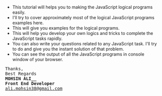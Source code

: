 <ul>
  <li>
    This tutorial will helps you to making the JavaScript logical programs easily.
  </li>
  <li>
    I'll try to cover approximately most of the logical JavaScript programs examples here.
  </li>
  <li>
    This will give you examples for the logical programs.
  </li>
  <li>
    This will help you develop your own logics and tricks to complete the JavaScript tasks rapidly.
  </li>
  <li>
    You can also write your questions related to any JavaScript task. I'll try to do and give you the instant solution of that problem.
  </li>
  <li>
    You can see the output of all the JavaScript programs in console window of your browser.
  </li>
</ul>



<pre>
Thanks,
Best Regards
<b>MOHSIN ALI__
Front End Developer</b>
<a href="mailto:ali.mohsin38@gmail.com">ali.mohsin38@gmail.com</a>
</pre>

